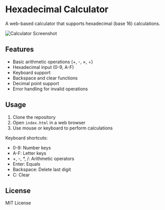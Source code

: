 # Hexadecimal Calculator

A web-based calculator that supports hexadecimal (base 16) calculations.

![Calculator Screenshot](/screenshot.png) <!-- Add your own screenshot -->

## Features
- Basic arithmetic operations (+, -, ×, ÷)
- Hexadecimal input (0-9, A-F)
- Keyboard support
- Backspace and clear functions
- Decimal point support
- Error handling for invalid operations

## Usage
1. Clone the repository
2. Open `index.html` in a web browser
3. Use mouse or keyboard to perform calculations

Keyboard shortcuts:
- 0-9: Number keys
- A-F: Letter keys
- +, -, *, /: Arithmetic operators
- Enter: Equals
- Backspace: Delete last digit
- C: Clear

## License
MIT License